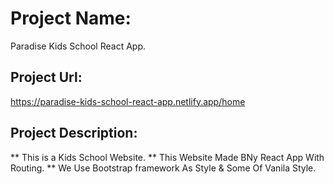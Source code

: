 # Project Name:

Paradise Kids School React App.

## Project Url:

https://paradise-kids-school-react-app.netlify.app/home

## Project Description:

** This is a Kids School Website.
** This Website Made BNy React App With Routing.
** We Use Bootstrap framework As Style & Some Of Vanila Style.

